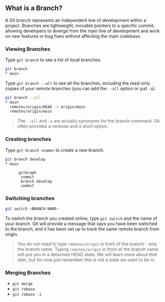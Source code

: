 ## What is a Branch?

A Git branch represents an independent line of development within a project. Branches are lightweight, movable pointers to a specific commit, allowing developers to diverge from the main line of development and work on new features or bug fixes without affecting the main codebase. 

### Viewing Branches

Type `git branch` to see a list of local branches.

```sh
git branch
* main
```

Type `git branch --all` to see all the branches, including the read-only copies of your remote branches (you can add the `--all` option or just `-a`).

```sh
git branch --all
* main
  remotes/origin/HEAD -> origin/main
  remotes/origin/main
```


> The `--all` and `-a` are actually synonyms for the branch command. Git often provides a verbose and a short option.

### Creating branches

Type `git branch <name>` to create a new branch.

```sh
git branch develop
* main
```

```mermaid
      gitGraph
       commit
       branch develop
       commit

```

### Switching branches

```sh
git switch <BRANCH-NAME>
```

To switch the branch you created online, type `git switch` and the name of your branch. Git will provide a message that says you have been switched to the branch, and it has been set up to track the same remote branch from origin.

> You do not need to type `remotes/origin` in front of the branch - only the branch name. Typing `remotes/origin` in front of the branch name will put you in a detached HEAD state. We will learn more about that later, but for now just remember this is not a state we want to be in.

### Merging Branches

- `git merge`
- `git rebase`
- `git rebase -i`